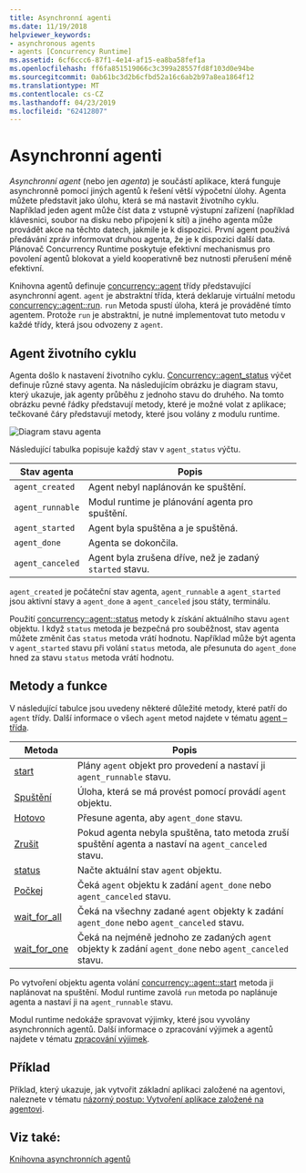 ```yaml
---
title: Asynchronní agenti
ms.date: 11/19/2018
helpviewer_keywords:
- asynchronous agents
- agents [Concurrency Runtime]
ms.assetid: 6cf6ccc6-87f1-4e14-af15-ea8ba58fef1a
ms.openlocfilehash: ff6fa851519066c3c399a28557fd8f103d0e94be
ms.sourcegitcommit: 0ab61bc3d2b6cfbd52a16c6ab2b97a8ea1864f12
ms.translationtype: MT
ms.contentlocale: cs-CZ
ms.lasthandoff: 04/23/2019
ms.locfileid: "62412807"
---
```

# <a name="asynchronous-agents"></a>Asynchronní agenti

*Asynchronní agent* (nebo jen *agenta*) je součástí aplikace, která funguje asynchronně pomocí jiných agentů k řešení větší výpočetní úlohy. Agenta můžete představit jako úlohu, která se má nastavit životního cyklu. Například jeden agent může číst data z vstupně výstupní zařízení (například klávesnici, soubor na disku nebo připojení k síti) a jiného agenta může provádět akce na těchto datech, jakmile je k dispozici. První agent používá předávání zpráv informovat druhou agenta, že je k dispozici další data. Plánovač Concurrency Runtime poskytuje efektivní mechanismus pro povolení agentů blokovat a yield kooperativně bez nutnosti přerušení méně efektivní.

Knihovna agentů definuje [concurrency::agent](../../parallel/concrt/reference/agent-class.md) třídy představující asynchronní agent. `agent` je abstraktní třída, která deklaruje virtuální metodu [concurrency::agent::run](reference/agent-class.md#run). `run` Metoda spustí úloha, která je prováděné tímto agentem. Protože `run` je abstraktní, je nutné implementovat tuto metodu v každé třídy, která jsou odvozeny z `agent`.

## <a name="agent-life-cycle"></a>Agent životního cyklu

Agenta došlo k nastavení životního cyklu. [Concurrency::agent_status](reference/concurrency-namespace-enums.md#agent_status) výčet definuje různé stavy agenta. Na následujícím obrázku je diagram stavu, který ukazuje, jak agenty průběhu z jednoho stavu do druhého. Na tomto obrázku pevné řádky představují metody, které je možné volat z aplikace; tečkované čáry představují metody, které jsou volány z modulu runtime.

![Diagram stavu agenta](../../parallel/concrt/media/agentstate.png "Diagram stavu agenta")

Následující tabulka popisuje každý stav v `agent_status` výčtu.

|Stav agenta|Popis|
|-----------------|-----------------|
|`agent_created`|Agent nebyl naplánován ke spuštění.|
|`agent_runnable`|Modul runtime je plánování agenta pro spuštění.|
|`agent_started`|Agent byla spuštěna a je spuštěná.|
|`agent_done`|Agenta se dokončila.|
|`agent_canceled`|Agent byla zrušena dříve, než je zadaný `started` stavu.|

`agent_created` je počáteční stav agenta, `agent_runnable` a `agent_started` jsou aktivní stavy a `agent_done` a `agent_canceled` jsou státy, terminálu.

Použití [concurrency::agent::status](reference/agent-class.md#status) metody k získání aktuálního stavu `agent` objektu. I když `status` metoda je bezpečná pro souběžnost, stav agenta můžete změnit čas `status` metoda vrátí hodnotu. Například může být agenta v `agent_started` stavu při volání `status` metoda, ale přesunuta do `agent_done` hned za stavu `status` metoda vrátí hodnotu.

## <a name="methods-and-features"></a>Metody a funkce

V následující tabulce jsou uvedeny některé důležité metody, které patří do `agent` třídy. Další informace o všech `agent` metod najdete v tématu [agent – třída](../../parallel/concrt/reference/agent-class.md).

|Metoda|Popis|
|------------|-----------------|
|[start](reference/agent-class.md#start)|Plány `agent` objekt pro provedení a nastaví ji `agent_runnable` stavu.|
|[Spuštění](reference/agent-class.md#run)|Úloha, která se má provést pomocí provádí `agent` objektu.|
|[Hotovo](reference/agent-class.md#done)|Přesune agenta, aby `agent_done` stavu.|
|[Zrušit](../../parallel/concrt/cancellation-in-the-ppl.md#cancel)|Pokud agenta nebyla spuštěna, tato metoda zruší spuštění agenta a nastaví na `agent_canceled` stavu.|
|[status](reference/agent-class.md#status)|Načte aktuální stav `agent` objektu.|
|[Počkej](reference/agent-class.md#wait)|Čeká `agent` objektu k zadání `agent_done` nebo `agent_canceled` stavu.|
|[wait_for_all](reference/agent-class.md#wait_for_all)|Čeká na všechny zadané `agent` objekty k zadání `agent_done` nebo `agent_canceled` stavu.|
|[wait_for_one](reference/agent-class.md#wait_for_one)|Čeká na nejméně jednoho ze zadaných `agent` objekty k zadání `agent_done` nebo `agent_canceled` stavu.|

Po vytvoření objektu agenta volání [concurrency::agent::start](reference/agent-class.md#start) metoda ji naplánovat na spuštění. Modul runtime zavolá `run` metoda po naplánuje agenta a nastaví ji na `agent_runnable` stavu.

Modul runtime nedokáže spravovat výjimky, které jsou vyvolány asynchronních agentů. Další informace o zpracování výjimek a agentů najdete v tématu [zpracování výjimek](../../parallel/concrt/exception-handling-in-the-concurrency-runtime.md).

## <a name="example"></a>Příklad

Příklad, který ukazuje, jak vytvořit základní aplikaci založené na agentovi, naleznete v tématu [názorný postup: Vytvoření aplikace založené na agentovi](../../parallel/concrt/walkthrough-creating-an-agent-based-application.md).

## <a name="see-also"></a>Viz také:

[Knihovna asynchronních agentů](../../parallel/concrt/asynchronous-agents-library.md)
